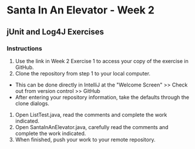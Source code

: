 # Santa In An Elevator - Week 2

## jUnit and Log4J Exercises

### Instructions

1. Use the link in Week 2 Exercise 1 to access your copy of the exercise in GitHub.
1. Clone the repository from step 1 to your local computer.
  * This can be done directly in IntelliJ at the "Welcome Screen" >> Check out from version control >> GitHub
  * After entering your repository information, take the defaults through the clone dialogs.
1. Open ListTest.java, read the comments and complete the work indicated.
1. Open SantaInAnElevator.java, carefully read the comments and complete the work indicated.
1. When finished, push your work to your remote repository.

